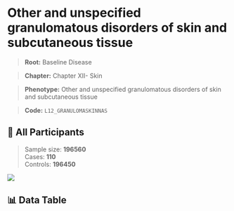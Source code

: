 # Other and unspecified granulomatous disorders of skin and subcutaneous tissue

> **Root:** Baseline Disease  

> **Chapter:** Chapter XII- Skin  

> **Phenotype:** Other and unspecified granulomatous disorders of skin and subcutaneous tissue  

> **Code:** `L12_GRANULOMASKINNAS`

## 🧪 All Participants  
> Sample size: **196560**  
> Cases: **110**  
> Controls: **196450**
<img src="/Sensitive/Figures/ALL/Baseline/L12_GRANULOMASKINNAS.png"/>

## 📊 Data Table
<CsvTableMRF src="/Sensitive/Data/ALL/Baseline/LG_L12_GRANULOMASKINNAS.csv"/>

